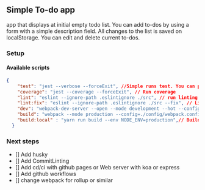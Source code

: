## Simple To-do app

app that displays at initial empty todo list. You can add to-dos by using a form with a simple description field.
All changes to the list is saved on localStorage. You can edit and delete current to-dos.

### Setup

#### Available scripts

```JSON
{
    "test": "jest --verbose --forceExit", //Simple runs test. You can pass additional jest params
    "coverage": "jest --coverage --forceExit", // Run coverage
    "lint": "eslint --ignore-path .eslintignore ./src", // run linting for hole project.
    "lint:fix": "eslint --ignore-path .eslintignore ./src --fix", // Linting with fix param
    "dev": "webpack-dev-server --open --mode development --hot --config=./config/webpack.config.js",// Run web dev server
    "build": "webpack --mode production --config=./config/webpack.config.js",
    "build:local" : "yarn run build --env NODE_ENV=production",// Build run locally with custom envs.
  }
```

### Next steps

- [] Add husky
- [] Add CommitLinting
- [] Add cd/ci with github pages or Web server with koa or express
- [] Add github workflows
- [] change webpack for rollup or similar
